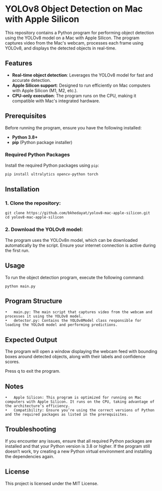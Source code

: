 # YOLOv8 Object Detection on Mac with Apple Silicon

This repository contains a Python program for performing object detection using the YOLOv8 model on a Mac with Apple Silicon. The program captures video from the Mac's webcam, processes each frame using YOLOv8, and displays the detected objects in real-time.

## Features
- **Real-time object detection**: Leverages the YOLOv8 model for fast and accurate detection.
- **Apple Silicon support**: Designed to run efficiently on Mac computers with Apple Silicon (M1, M2, etc.).
- **CPU-only execution**: The program runs on the CPU, making it compatible with Mac's integrated hardware.

## Prerequisites

Before running the program, ensure you have the following installed:

- **Python 3.8+**
- **pip** (Python package installer)

### Required Python Packages

Install the required Python packages using `pip`:

```bash
pip install ultralytics opencv-python torch
```
## Installation

### 1.  Clone the repository:
    git clone https://github.com/bkhedayat/yolov8-mac-apple-silicon.git
    cd yolov8-mac-apple-silicon

###	2.	Download the YOLOv8 model:
The program uses the YOLOv8n model, which can be downloaded automatically by the script. Ensure your internet connection is active during the first run.

## Usage
 To run the object detection program, execute the following command:

 ``` 
 python main.py
  ```

 ## Program Structure

	•	main.py: The main script that captures video from the webcam and processes it using the YOLOv8 model.
	•	detector.py: Contains the YOLOv8Model class responsible for loading the YOLOv8 model and performing predictions.

## Expected Output

The program will open a window displaying the webcam feed with bounding boxes around detected objects, along with their labels and confidence scores.

Press q to exit the program.

## Notes

	•	Apple Silicon: This program is optimized for running on Mac computers with Apple Silicon. It runs on the CPU, taking advantage of the architecture’s efficiency.
	•	Compatibility: Ensure you’re using the correct versions of Python and the required packages as listed in the prerequisites.

## Troubleshooting

If you encounter any issues, ensure that all required Python packages are installed and that your Python version is 3.8 or higher. If the program still doesn’t work, try creating a new Python virtual environment and installing the dependencies again.

## License

This project is licensed under the MIT License.